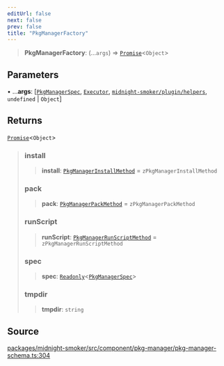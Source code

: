 ```yaml
---
editUrl: false
next: false
prev: false
title: "PkgManagerFactory"
---
```


> **PkgManagerFactory**: (...`args`) => [`Promise`]( https://developer.mozilla.org/docs/Web/JavaScript/Reference/Global_Objects/Promise )\<`Object`\>

## Parameters

• ...**args**: [[`PkgManagerSpec`](/api/midnight-smoker/midnight-smoker/plugin/helpers/classes/pkgmanagerspec/), [`Executor`](/api/midnight-smoker/midnight-smoker/executor/type-aliases/executor/), [`midnight-smoker/plugin/helpers`](/api/midnight-smoker/midnight-smoker/plugin/helpers/index/), `undefined` \| `Object`]

## Returns

[`Promise`]( https://developer.mozilla.org/docs/Web/JavaScript/Reference/Global_Objects/Promise )\<`Object`\>

> ### install
>
> > **install**: [`PkgManagerInstallMethod`](/api/midnight-smoker/midnight-smoker/pkg-manager/type-aliases/pkgmanagerinstallmethod/) = `zPkgManagerInstallMethod`
>
> ### pack
>
> > **pack**: [`PkgManagerPackMethod`](/api/midnight-smoker/midnight-smoker/pkg-manager/type-aliases/pkgmanagerpackmethod/) = `zPkgManagerPackMethod`
>
> ### runScript
>
> > **runScript**: [`PkgManagerRunScriptMethod`](/api/midnight-smoker/midnight-smoker/pkg-manager/type-aliases/pkgmanagerrunscriptmethod/) = `zPkgManagerRunScriptMethod`
>
> ### spec
>
> > **spec**: [`Readonly`]( https://www.typescriptlang.org/docs/handbook/utility-types.html#readonlytype )\<[`PkgManagerSpec`](/api/midnight-smoker/midnight-smoker/plugin/helpers/classes/pkgmanagerspec/)\>
>
> ### tmpdir
>
> > **tmpdir**: `string`
>

## Source

[packages/midnight-smoker/src/component/pkg-manager/pkg-manager-schema.ts:304](https://github.com/boneskull/midnight-smoker/blob/417858b/packages/midnight-smoker/src/component/pkg-manager/pkg-manager-schema.ts#L304)
